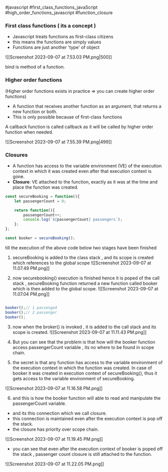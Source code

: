 
#javascript 
#first_class_functions_javaScript
#high_order_functions_javascript
#function_closure

### First class functions ( its a concept )

- Javascript treats functions as first-class citizens
- this means the functions are simply values
- Functions are just another 'type' of object

![[Screenshot 2023-09-07 at 7.53.03 PM.png|500]]

bind is method of a function.


### Higher order functions 
(Higher order functions exists in practice => you can create higher order functions)

- A function that receives another function as an argument, that returns a new function or both.
- This is only possible because of first-class functions

A callback function is called callback as it will be called by higher order function when needed.

![[Screenshot 2023-09-07 at 7.55.39 PM.png|499]]


### Closures

- A function has access to the variable environment (VE) of the execution context in which it was created even after that execution context is gone.
- **Closure**: VE attached to the function, exactly as it was at the time and place the function was created.

```javascript
const secureBooking = function(){
	let passengerCount = 0;

	return function(){
		passengerCount++;
		console.log(`${passengerCount} passengers`);
	};
};

const booker = secureBooking();

```

till the execution of the above code below two stages have been finished

1.  secureBooking is added to the class stack , and its scope is created which references to the global scope
![[Screenshot 2023-09-07 at 11.07.49 PM.png]]

2. now securebooking() execution is finished hence it is poped of the call stack , secureBooking function returned a new function called booker which is then added to the global scope.
![[Screenshot 2023-09-07 at 11.07.04 PM.png]]

```javascript

booker();// 1 passenge4
booker();// 2 passenger
booker();

```

3. now when the broker() is invoked , it is added to the call stack and its scope is created.
![[Screenshot 2023-09-07 at 11.11.43 PM.png]]

4. But you can see that the problem is  that how will the booker function access passengerCount variable , its no where to be found in scope chain.

5. the secret is that any function has access to the  variable environment of the execution context in which the function was created. In case of booker it was created in execution context of secureBooking(), thus it gets access to the variable environment of secureBooking.

![[Screenshot 2023-09-07 at 11.16.58 PM.png]]

6. and this is how the booker function will able to read and manipulate the passengerCount variable.
-  and its this connection which we call closure.
- this connection is maintained even after the execution context is pop off the stack.
- the closure has priority over scope chain.

![[Screenshot 2023-09-07 at 11.19.45 PM.png]]

- you can see that even after the execution context of booker is poped off the stack , passenger count closure is still attached to the function.

![[Screenshot 2023-09-07 at 11.22.05 PM.png]]